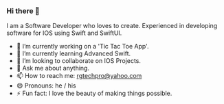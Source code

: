 ### Hi there 👋

I am a Software Developer who loves to create.
Experienced in developing software for IOS
using Swift and SwiftUI.

- 🔭 I’m currently working on a 'Tic Tac Toe App'.
- 🌱 I’m currently learning Advanced Swift.
- 👯 I’m looking to collaborate on IOS Projects.
- 💬 Ask me about anything.
- 📫 How to reach me: rgtechpro@yahoo.com
- 😄 Pronouns: he / his
- ⚡ Fun fact: I love the beauty of making things possible.
